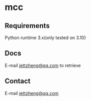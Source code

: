 # mcc
## Requirements
Python runtime 3.x(only tested on 3.10)

## Docs
E-mail [jettzheng@qq.com](mailto:jettzheng@qq.com) to retrieve

## Contact
E-mail [jettzheng@qq.com](mailto:jettzheng@qq.com)
